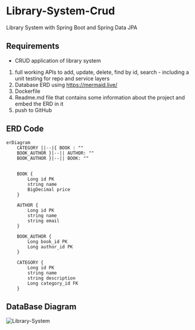 # Library-System-Crud
Library System with Spring Boot and Spring Data JPA

## Requirements
- CRUD application of library system

1. full working APIs to add, update, delete, find by id, search - including a unit testing for repo and service layers
2. Database ERD using https://mermaid.live/
3. Dockerfile
4. Readme.md file that contains some information about the project and embed the ERD in it
5. push to GitHub

## ERD Code
```mermaid
erDiagram
    CATEGORY ||--|{ BOOK : ""
    BOOK_AUTHOR }|--|| AUTHOR: ""
    BOOK_AUTHOR }|--|| BOOK: ""
    

    BOOK {
        Long id PK
        string name
        BigDecimal price
    }

    AUTHOR {
        Long id PK
        string name
        string email
    }

    BOOK_AUTHOR {
        Long book_id PK
        Long author_id PK
    }

    CATEGORY {
        Long id PK
        string name
        string description
        Long category_id FK
    }
```

## DataBase Diagram
![Library-System](https://github.com/Zeyad2003/Library-System-Crud/assets/87117386/927e2035-0771-41f3-98d4-84249d816d54)
